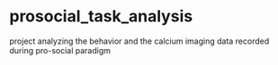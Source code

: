 # prosocial_task_analysis
project analyzing the behavior and the calcium imaging data recorded during pro-social paradigm
